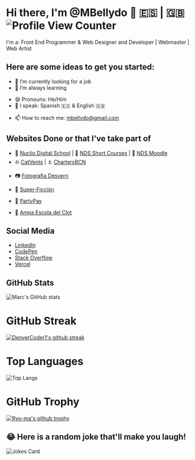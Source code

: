# Hi there, I'm @MBellydo 👋 :es: | :uk: ![Profile View Counter](https://komarev.com/ghpvc/?username=mbellydo)

<!-- **mbellydo/mbellydo** is a ✨ _special_ ✨ repository because its `README.md` (this file) appears on your GitHub profile. -->

I'm a: Front End Programmer & Web Designer and Developer | Webmaster | Web Artist

## Here are some ideas to get you started:

- 🔭 I’m currently looking for a job
- 🌱 I’m always learning
<!-- - 👯 I’m looking to collaborate on ...
- 🤔 I’m looking for help with ...
- 💬 Ask me about ... -->
- 😄 Pronouns: He/Him
- 💬 I speak: Spanish :es: & English :uk:
<!-- - ⚡ Fun fact: ... -->
- 📫 How to reach me: [mbellydo@gmail.com](mailto:mbellydo@gmail.com)

## Websites Done or that I've take part of

* :rocket: [Nuclio Digital School](https://nuclio.school) | :school: [NDS Short Courses](https://courses.nuclio.school) | :school_satchel: [NDS Moodle](https://campus.nuclio.school/login/index.php)
* :sailboat: [CatVents](https://catvents.com) | :anchor: [ChartersBCN](https://chartersbcn.com)
+ :camera: [Fotografia Desvern](http://www.fotografiadesvern.com)
- :space_invader: [Super-Ficción](https://super-ficcion.com)
+ :tada: [PartyPay](https://partypay.es)
* :school: [Ampa Escola del Clot](http://afaescoladelclot.com)

## Social Media

* [LinkedIn](https://www.linkedin.com/in/marc-bellido-dorador/)
* [CodePen](https://codepen.io/mbellydo)
* [Stack Overflow](https://stackoverflow.com/users/21120999/mbellydo)
* [Vercel](https://vercel.com/mbellydo)

## GitHub Stats

![Marc's GitHub stats](https://github-readme-stats.vercel.app/api?username=mbellydo&show_icons=true&theme=dark&show)

# GitHub Streak
[![DenverCoder1's github streak](https://github-readme-streak-stats.herokuapp.com/?user=mbellydo&theme=blue-green)](https://github.com/DenverCoder1/github-readme-streak-stats)

# Top Languages
![Top Langs](https://github-readme-stats.vercel.app/api/top-langs/?username=mbellydo&langs_count=8&theme=dark&show)

# GitHub Trophy
[![Ryo-ma's github trophy](https://github-profile-trophy.vercel.app/?username=mbellydo&row=1)](https://github.com/ryo-ma/github-profile-trophy)

<!-- ![Hits](https://hitcounter.pythonanywhere.com/count/tag.svg?url = Paste_Your_GitHub_Repository_Link_Here)-->
<!-- ![GitHub Contributors](https://contrib.rocks/image?repo=Your_GitHub_Username/Your_GitHub_Repository_Name) -->

## 😂 Here is a random joke that'll make you laugh!
![Jokes Card](https://readme-jokes.vercel.app/api)
